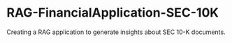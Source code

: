 # RAG-FinancialApplication-SEC-10K
 Creating a RAG application to generate insights about SEC 10-K documents.
